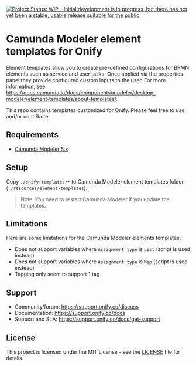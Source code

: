 [![Project Status: WIP – Initial development is in progress, but there has not yet been a stable, usable release suitable for the public.](https://www.repostatus.org/badges/latest/wip.svg)](https://www.repostatus.org/#wip)

# Camunda Modeler element templates for Onify

Element templates allow you to create pre-defined configurations for BPMN elements such as service and user tasks. Once applied via the properties panel they provide configured custom inputs to the user. For more information, see https://docs.camunda.io/docs/components/modeler/desktop-modeler/element-templates/about-templates/.

This repo contains templates customized for Onify. Please feel free to use and/or contribute.

## Requirements

* [Camunda Modeler 5.x](https://camunda.com/download/modeler/)

## Setup

Copy `./onify-templates/*` to Camunda Modeler element templates folder (`./resources/element-templates`). 

> Note: You need to restart Camunda Modeler if you update the templates.

## Limitations

Here are some limitations for the Camunda Modeler elements templates.

* Does not support variables where `Assignment type` is `List` (script is used instead)
* Does not support variables where `Assignment type` is `Map` (script is used instead)
* Tagging only seem to support 1 tag

## Support

* Community/forum: https://support.onify.co/discuss
* Documentation: https://support.onify.co/docs
* Support and SLA: https://support.onify.co/docs/get-support

## License

This project is licensed under the MIT License - see the [LICENSE](LICENSE) file for details.